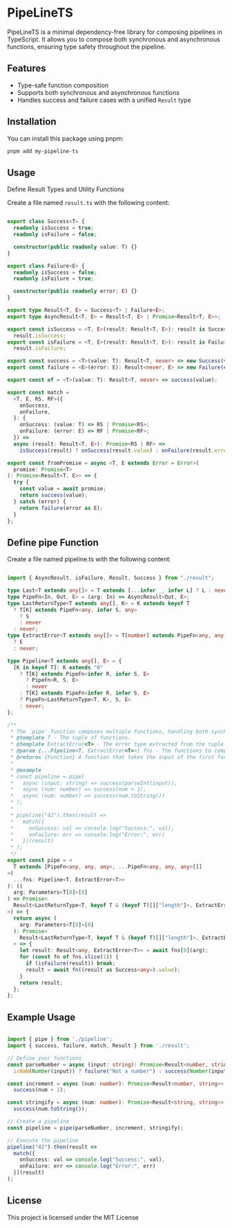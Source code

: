 # PipeLineTS

PipeLineTS is a minimal dependency-free library for composing pipelines in TypeScript. It allows you to compose both synchronous and asynchronous functions, ensuring type safety throughout the pipeline.

## Features

- Type-safe function composition
- Supports both synchronous and asynchronous functions
- Handles success and failure cases with a unified `Result` type

## Installation

You can install this package using pnpm:
```sh
pnpm add my-pipeline-ts
```

## Usage
Define Result Types and Utility Functions

Create a file named `result.ts` with the following content:

```typescript

export class Success<T> {
  readonly isSuccess = true;
  readonly isFailure = false;

  constructor(public readonly value: T) {}
}

export class Failure<E> {
  readonly isSuccess = false;
  readonly isFailure = true;

  constructor(public readonly error: E) {}
}

export type Result<T, E> = Success<T> | Failure<E>;
export type AsyncResult<T, E> = Result<T, E> | Promise<Result<T, E>>;

export const isSuccess = <T, E>(result: Result<T, E>): result is Success<T> =>
  result.isSuccess;
export const isFailure = <T, E>(result: Result<T, E>): result is Failure<E> =>
  result.isFailure;

export const success = <T>(value: T): Result<T, never> => new Success(value);
export const failure = <E>(error: E): Result<never, E> => new Failure(error);

export const of = <T>(value: T): Result<T, never> => success(value);

export const match =
  <T, E, RS, RF>({
    onSuccess,
    onFailure,
  }: {
    onSuccess: (value: T) => RS | Promise<RS>;
    onFailure: (error: E) => RF | Promise<RF>;
  }) =>
  async (result: Result<T, E>): Promise<RS | RF> =>
    isSuccess(result) ? onSuccess(result.value) : onFailure(result.error);

export const fromPromise = async <T, E extends Error = Error>(
  promise: Promise<T>
): Promise<Result<T, E>> => {
  try {
    const value = await promise;
    return success(value);
  } catch (error) {
    return failure(error as E);
  }
};
```

## Define pipe Function

Create a file named pipeline.ts with the following content:

```typescript

import { AsyncResult, isFailure, Result, Success } from "./result";

type Last<T extends any[]> = T extends [...infer _, infer L] ? L : never;
type PipeFn<In, Out, E> = (arg: In) => AsyncResult<Out, E>;
type LastReturnType<T extends any[], K> = K extends keyof T
  ? T[K] extends PipeFn<any, infer S, any>
    ? S
    : never
  : never;
type ExtractError<T extends any[]> = T[number] extends PipeFn<any, any, infer E>
  ? E
  : never;

type Pipeline<T extends any[], E> = {
  [K in keyof T]: K extends "0"
    ? T[K] extends PipeFn<infer R, infer S, E>
      ? PipeFn<R, S, E>
      : never
    : T[K] extends PipeFn<infer R, infer S, E>
    ? PipeFn<LastReturnType<T, K>, S, E>
    : never;
};

/**
 * The `pipe` function composes multiple functions, handling both synchronous and asynchronous processes.
 * @template T - The tuple of functions.
 * @template ExtractError<T> - The error type extracted from the tuple of functions.
 * @param {...Pipeline<T, ExtractError<T>>} fns - The functions to compose.
 * @returns {Function} A function that takes the input of the first function and returns a `Promise` resolving to a `Result` of the last function's output type and the error type.
 * 
 * @example
 * const pipeline = pipe(
 *   async (input: string) => success(parseInt(input)),
 *   async (num: number) => success(num + 1),
 *   async (num: number) => success(num.toString())
 * );
 * 
 * pipeline("42").then(result =>
 *   match({
 *     onSuccess: val => console.log("Success:", val),
 *     onFailure: err => console.log("Error:", err)
 *   })(result)
 * );
 */
export const pipe = <
  T extends [PipeFn<any, any, any>, ...PipeFn<any, any, any>[]]
>(
  ...fns: Pipeline<T, ExtractError<T>>
): ((
  arg: Parameters<T[0]>[0]
) => Promise<
  Result<LastReturnType<T, keyof T & (keyof T)[]["length"]>, ExtractError<T>>
>) => {
  return async (
    arg: Parameters<T[0]>[0]
  ): Promise<
    Result<LastReturnType<T, keyof T & (keyof T)[]["length"]>, ExtractError<T>>
  > => {
    let result: Result<any, ExtractError<T>> = await fns[0](arg);
    for (const fn of fns.slice(1)) {
      if (isFailure(result)) break;
      result = await fn((result as Success<any>).value);
    }
    return result;
  };
};
```
## Example Usage

```typescript

import { pipe } from './pipeline';
import { success, failure, match, Result } from './result';

// Define your functions
const parseNumber = async (input: string): Promise<Result<number, string>> =>
  isNaN(Number(input)) ? failure("Not a number") : success(Number(input));

const increment = async (num: number): Promise<Result<number, string>> =>
  success(num + 1);

const stringify = async (num: number): Promise<Result<string, string>> =>
  success(num.toString());

// Create a pipeline
const pipeline = pipe(parseNumber, increment, stringify);

// Execute the pipeline
pipeline("42").then(result =>
  match({
    onSuccess: val => console.log("Success:", val),
    onFailure: err => console.log("Error:", err)
  })(result)
);
```

## License

This project is licensed under the MIT License